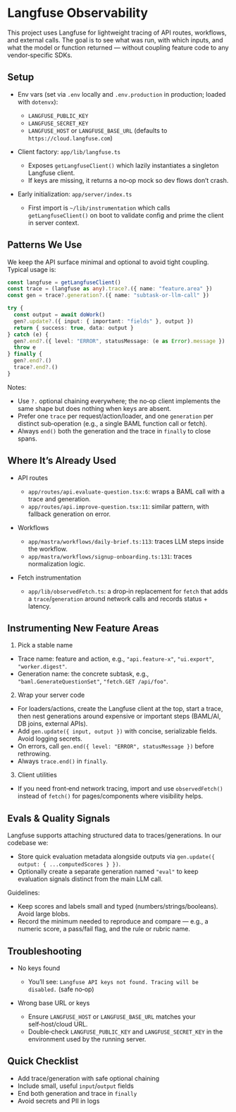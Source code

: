 # Langfuse Observability

This project uses Langfuse for lightweight tracing of API routes, workflows, and external calls. The goal is to see what was run, with which inputs, and what the model or function returned — without coupling feature code to any vendor‑specific SDKs.

## Setup

- Env vars (set via `.env` locally and `.env.production` in production; loaded with `dotenvx`):
  - `LANGFUSE_PUBLIC_KEY`
  - `LANGFUSE_SECRET_KEY`
  - `LANGFUSE_HOST` or `LANGFUSE_BASE_URL` (defaults to `https://cloud.langfuse.com`)

- Client factory: `app/lib/langfuse.ts`
  - Exposes `getLangfuseClient()` which lazily instantiates a singleton Langfuse client.
  - If keys are missing, it returns a no‑op mock so dev flows don’t crash.

- Early initialization: `app/server/index.ts`
  - First import is `~/lib/instrumentation` which calls `getLangfuseClient()` on boot to validate config and prime the client in server context.

## Patterns We Use

We keep the API surface minimal and optional to avoid tight coupling. Typical usage is:

```ts
const langfuse = getLangfuseClient()
const trace = (langfuse as any).trace?.({ name: "feature.area" })
const gen = trace?.generation?.({ name: "subtask-or-llm-call" })

try {
  const output = await doWork()
  gen?.update?.({ input: { important: "fields" }, output })
  return { success: true, data: output }
} catch (e) {
  gen?.end?.({ level: "ERROR", statusMessage: (e as Error).message })
  throw e
} finally {
  gen?.end?.()
  trace?.end?.()
}
```

Notes:
- Use `?.` optional chaining everywhere; the no‑op client implements the same shape but does nothing when keys are absent.
- Prefer one `trace` per request/action/loader, and one `generation` per distinct sub‑operation (e.g., a single BAML function call or fetch).
- Always `end()` both the generation and the trace in `finally` to close spans.

## Where It’s Already Used

- API routes
  - `app/routes/api.evaluate-question.tsx:6`: wraps a BAML call with a trace and generation.
  - `app/routes/api.improve-question.tsx:11`: similar pattern, with fallback generation on error.

- Workflows
  - `app/mastra/workflows/daily-brief.ts:113`: traces LLM steps inside the workflow.
  - `app/mastra/workflows/signup-onboarding.ts:131`: traces normalization logic.

- Fetch instrumentation
  - `app/lib/observedFetch.ts`: a drop‑in replacement for `fetch` that adds a `trace`/`generation` around network calls and records status + latency.

## Instrumenting New Feature Areas

1) Pick a stable name
- Trace name: feature and action, e.g., `"api.feature-x"`, `"ui.export"`, `"worker.digest"`.
- Generation name: the concrete subtask, e.g., `"baml.GenerateQuestionSet"`, `"fetch.GET /api/foo"`.

2) Wrap your server code
- For loaders/actions, create the Langfuse client at the top, start a trace, then nest generations around expensive or important steps (BAML/AI, DB joins, external APIs).
- Add `gen.update({ input, output })` with concise, serializable fields. Avoid logging secrets.
- On errors, call `gen.end({ level: "ERROR", statusMessage })` before rethrowing.
- Always `trace.end()` in `finally`.

3) Client utilities
- If you need front‑end network tracing, import and use `observedFetch()` instead of `fetch()` for pages/components where visibility helps.

## Evals & Quality Signals

Langfuse supports attaching structured data to traces/generations. In our codebase we:
- Store quick evaluation metadata alongside outputs via `gen.update({ output: { ...computedScores } })`.
- Optionally create a separate generation named `"eval"` to keep evaluation signals distinct from the main LLM call.

Guidelines:
- Keep scores and labels small and typed (numbers/strings/booleans). Avoid large blobs.
- Record the minimum needed to reproduce and compare — e.g., a numeric score, a pass/fail flag, and the rule or rubric name.

## Troubleshooting

- No keys found
  - You’ll see: `Langfuse API keys not found. Tracing will be disabled.` (safe no‑op)

- Wrong base URL or keys
  - Ensure `LANGFUSE_HOST` or `LANGFUSE_BASE_URL` matches your self‑host/cloud URL.
  - Double‑check `LANGFUSE_PUBLIC_KEY` and `LANGFUSE_SECRET_KEY` in the environment used by the running server.

## Quick Checklist

- Add trace/generation with safe optional chaining
- Include small, useful `input`/`output` fields
- End both generation and trace in `finally`
- Avoid secrets and PII in logs

